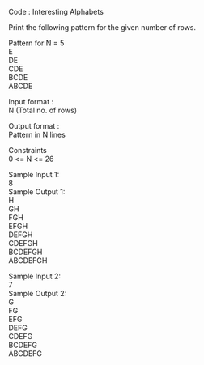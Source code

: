 Code : Interesting Alphabets




Print the following pattern for the given number of rows.    

Pattern for N = 5         
E        
DE       
CDE      
BCDE       
ABCDE    

Input format :      
N (Total no. of rows)       

Output format :        
Pattern in N lines    

Constraints      
0 <= N <= 26         

Sample Input 1:       
8         
Sample Output 1:         
H      
GH         
FGH        
EFGH      
DEFGH       
CDEFGH          
BCDEFGH        
ABCDEFGH         

Sample Input 2:         
7      
Sample Output 2:        
G       
FG       
EFG         
DEFG        
CDEFG        
BCDEFG         
ABCDEFG          
